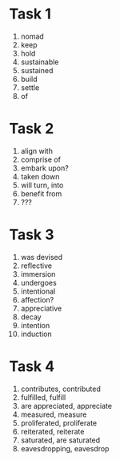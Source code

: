 # Task 1
1. nomad
2. keep
3. hold
4. sustainable
5. sustained
6. build
7. settle
8. of
# Task 2
1. align with
2. comprise of
3. embark upon?
4. taken down
5. will turn, into
6. benefit from
7. ???
# Task 3
1. was devised
2. reflective
3. immersion
4. undergoes
5. intentional
6. affection?
7. appreciative
8. decay
9. intention
10. induction
# Task 4
1. contributes, contributed
2. fulfilled, fulfill
3. are appreciated, appreciate
4. measured, measure
5. proliferated, proliferate
6. reiterated, reiterate
7. saturated, are saturated
8. eavesdropping, eavesdrop